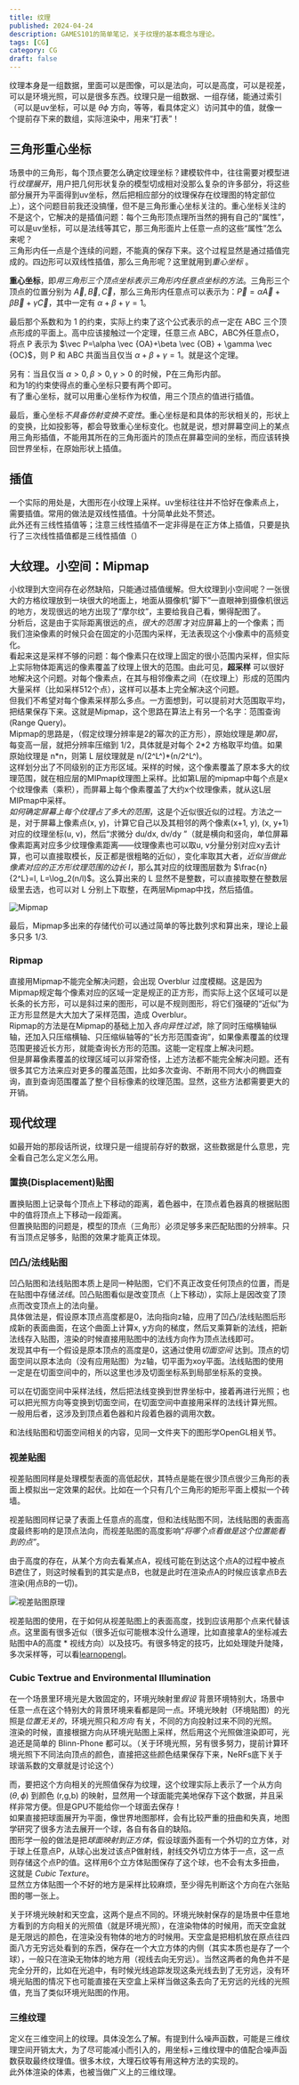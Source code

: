 ```yaml
---
title: 纹理
published: 2024-04-24
description: GAMES101的简单笔记，关于纹理的基本概念与理论。
tags: [CG]
category: CG
draft: false
---
```


纹理本身是一组数据，里面可以是图像，可以是法向，可以是高度，可以是视差，可以是环境光照，可以是很多东西。纹理只是一组数据、一组存储，能通过索引（可以是uv坐标，可以是 $\theta \phi$ 方向，等等，看具体定义）访问其中的值，就像一个提前存下来的数组，实际渲染中，用来“打表”！  
  
## 三角形重心坐标  
场景中的三角形，每个顶点要怎么确定纹理坐标？建模软件中，往往需要对模型进行*纹理展开*，用户把几何形状复杂的模型切成相对没那么复杂的许多部分，将这些部分展开为平面得到uv坐标，然后把相应部分的纹理保存在纹理图的特定部位上），这个问题目前我还没搞懂，但不是三角形重心坐标关注的。重心坐标关注的不是这个，它解决的是插值问题：每个三角形顶点理所当然的拥有自己的“属性”，可以是uv坐标，可以是法线等其它，那三角形面片上任意一点的这些“属性”怎么来呢？  
三角形内任一点是个连续的问题，不能真的保存下来。这个过程显然是通过插值完成的。四边形可以双线性插值，那么三角形呢？这里就用到*重心坐标* 。  
  
**重心坐标**，即*用三角形三个顶点坐标表示三角形内任意点坐标的方法*。三角形三个顶点的位置分别为 $\vec A, \vec B, \vec C$，那么三角形内任意点可以表示为：$\vec P=\alpha \vec A+\beta \vec B + \gamma \vec C$，其中一定有 $\alpha+\beta+\gamma=1$。  
  
最后那个系数和为 1 的约束，实际上约束了这个公式表示的点一定在 ABC 三个顶点形成的平面上。高中应该接触过一个定理，任意三点 ABC，ABC外任意点O，将点 P 表示为 $\vec P=\alpha \vec {OA}+\beta \vec {OB} + \gamma \vec {OC}$，则 P 和 ABC 共面当且仅当 $\alpha+\beta+\gamma=1$。就是这个定理。  
  
另有：当且仅当 $\alpha>0, \beta>0, \gamma>0$ 的时候，P在三角形内部。  
和为1的约束使得点的重心坐标只要有两个即可。  
有了重心坐标，就可以用重心坐标作为权值，用三个顶点的值进行插值。  
  
最后，重心坐标*不具备仿射变换不变性*。重心坐标是和具体的形状相关的，形状上的变换，比如投影等，都会导致重心坐标变化。也就是说，想对屏幕空间上的某点用三角形插值，不能用其所在的三角形面片的顶点在屏幕空间的坐标，而应该转换回世界坐标，在原始形状上插值。  
  
## 插值  
一个实际的用处是，大图形在小纹理上采样。uv坐标往往并不恰好在像素点上，需要插值。常用的做法是双线性插值。十分简单此处不赘述。  
此外还有三线性插值等；注意三线性插值不一定非得是在正方体上插值，只要是执行了三次线性插值都是三线性插值（）  
  
## 大纹理。小空间：Mipmap  
小纹理到大空间存在必然缺陷，只能通过插值缓解。但大纹理到小空间呢？一张很大的方格纹理放到一块很大的地面上，地面从摄像机“脚下”一直眼神到摄像机很远的地方，发现很远的地方出现了“摩尔纹”，主要给我自己看，懒得配图了。  
分析后，这是由于实际距离很远的点，*很大的范围* 才对应屏幕上的一个像素；而我们渲染像素的时候只会在固定的小范围内采样，无法表现这个小像素中的高频变化。  
看起来这是采样不够的问题：每个像素只在纹理上固定的很小范围内采样，但实际上实际物体距离远的像素覆盖了纹理上很大的范围。由此可见，**超采样** 可以很好地解决这个问题。对每个像素点，在其与相邻像素之间（在纹理上）形成的范围内大量采样（比如采样512个点），这样可以基本上完全解决这个问题。  
但我们不希望对每个像素采样那么多点。一方面想到，可以提前对大范围取平均，把结果保存下来。这就是Mipmap，这个思路在算法上有另一个名字：范围查询 (Range Query)。  
Mipmap的思路是，（假定纹理分辨率是2的幂次的正方形），原始纹理是*第0层*，每变高一层，就把分辨率压缩到 1/2，具体就是对每个 2\*2 方格取平均值。如果原始纹理是 n\*n，则第 L 层纹理就是 n/(2^L^)\*(n/2^L^)。  
这样划分出了不同级别的正方形区域。采样的时候，这个像素覆盖了原本多大的纹理范围，就在相应层的MIPmap纹理图上采样。比如第L层的mipmap中每个点是x个纹理像素（乘积），而屏幕上每个像素覆盖了大约x个纹理像素，就从这L层MIPmap中采样。  
*如何确定屏幕上每个纹理占了多大的范围*，这是个近似很近似的过程。方法之一是，对于屏幕上像素点(x, y)，计算它自己以及其相邻的两个像素(x+1, y), (x, y+1)对应的纹理坐标(u, v)，然后“求微分 du/dx, dv/dy ”（就是横向和竖向，单位屏幕像素距离对应多少纹理像素距离——纹理像素也可以取u, v分量分别对应xy去计算，也可以直接取模长，反正都是很粗略的近似），变化率取其大者，*近似当做此像素对应的正方形纹理范围的边长 l*，那么其对应的纹理图层数为 $\frac{n}{2^L}=l, L=\log_2(n/l)$。这么算出来的 L 显然不是整数，可以直接取整在整数层级里去选，也可以对 L 分别上下取整，在两层Mipmap中找，然后插值。  
  
![Mipmap](../_resources/15f3f092f3ba13bb3972e4f45e1ffcd0-1.png)  
  
最后，Mipmap多出来的存储代价可以通过简单的等比数列求和算出来，理论上最多只多 1/3.  
  
### Ripmap  
直接用Mipmap不能完全解决问题，会出现 Overblur 过度模糊。这是因为Mipmap规定每个像素对应的区域一定是规正的正方形，而实际上这个区域可以是长条的长方形，可以是斜过来的图形，可以是不规则图形，将它们强硬的“近似”为正方形显然是大大加大了采样范围，造成 Overblur。  
Ripmap的方法是在Mipmap的基础上加入*各向异性过滤*，除了同时压缩横轴纵轴，还加入只压缩横轴、只压缩纵轴等的“长方形范围查询”，如果像素覆盖的纹理范围更接近长方形，就能查询长方形的范围。这能一定程度上解决问题。  
但是屏幕像素覆盖的纹理区域可以非常奇怪，上述方法都不能完全解决问题。还有很多其它方法来应对更多的覆盖范围，比如多次查询、不断用不同大小的椭圆查询，直到查询范围覆盖了整个目标像素的纹理范围。显然，这些方法都需要更大的开销。  
  
## 现代纹理  
如最开始的那段话所说，纹理只是一组提前存好的数据，这些数据是什么意思，完全看自己怎么定义怎么用。  
### 置换(Displacement)贴图  
置换贴图上记录每个顶点上下移动的距离，着色器中，在顶点着色器真的根据贴图中的值将顶点上下移动一段距离。  
但置换贴图的问题是，模型的顶点（三角形）必须足够多来匹配贴图的分辨率。只有当顶点足够多，贴图的效果才能真正体现。  
  
### 凹凸/法线贴图  
凹凸贴图和法线贴图本质上是同一种贴图，它们不真正改变任何顶点的位置，而是在贴图中存储*法线*。凹凸贴图看似是改变顶点（上下移动），实际上是因改变了顶点而改变顶点上的法向量。  
具体做法是，假设原本顶点高度都是0，法向指向z轴，应用了凹凸/法线贴图后形成新的表面曲面，在这个曲面上计算x, y方向的梯度，然后叉乘算新的法线，把新法线存入贴图，渲染的时候直接用贴图中的法线方向作为顶点法线即可。  
发现其中有一个假设是原本顶点的高度是0，这通过使用*切面空间* 达到。顶点的切面空间以原本法向（没有应用贴图）为z轴，切平面为xoy平面。法线贴图的使用一定是在切面空间中的，所以这里也涉及切面坐标系到局部坐标系的变换。  
  
可以在切面空间中采样法线，然后把法线变换到世界坐标中，接着再进行光照；也可以把光照方向等变换到切面空间，在切面空间中直接用采样的法线计算光照。  一般用后者，这涉及到顶点着色器和片段着色器的调用次数。  
  
和法线贴图和切面空间相关的内容，见同一文件夹下的图形学OpenGL相关节。  
  
### 视差贴图  
视差贴图同样是处理模型表面的高低起伏，其特点是能在很少顶点很少三角形的表面上模拟出一定效果的起伏。比如在一个只有几个三角形的矩形平面上模拟一个砖墙。  
  
视差贴图同样记录了表面上任意点的高度，但和法线贴图不同，法线贴图的表面高度最终影响的是顶点法向，而视差贴图的高度影响“*将哪个点看做是这个位置能看到的点”*。  
  
由于高度的存在，从某个方向去看某点A，视线可能在到达这个点A的过程中被点B遮住了，则这时候看到的其实是点B，也就是此时在渲染点A的时候应该拿点B去渲染(用点B的一切)。  
  
![视差贴图原理](../_resources/f1c6a1295b8798495e39d3fad73b6306-1.png)  
  
视差贴图的使用，在于如何从视差贴图上的表面高度，找到应该用那个点来代替该点。这里面有很多近似（很多近似可能根本没什么道理，比如直接拿A的坐标减去贴图中A的高度 \* 视线方向）以及技巧。有很多特定的技巧，比如处理陡升陡降，多次采样等，可以看[learnopengl](learnopengl.com)。  
  
### Cubic Textrue and Environmental Illumination  
在一个场景里环境光是大致固定的，环境光映射里*假设* 背景环境特别大，场景中任意一点在这个特别大的背景环境来看都是同一点。环境光映射（环境贴图）的光照是*位置无关的*，环境光照只和*方向* 有关，不同的方向投射过来不同的光照。  
渲染的时候，直接根据方向从环境光贴图上采样，然后用这个光照做渲染即可，光追还是简单的 Blinn-Phone 都可以。（关于环境光照，另有很多努力，提前计算环境光照下不同法向顶点的颜色，直接把这些颜色结果保存下来，NeRFs底下关于球谐系数的文章就是讨论这个）  
  
而，要把这个方向相关的光照值保存为纹理，这个纹理实际上表示了一个从方向 $(\theta, \phi)$ 到颜色 (r,g,b) 的映射，显然用一个球面能完美地保存下这个数据，并且采样非常方便。但是GPU不能给你一个球面去保存！  
如果直接把球面展开为平面，像世界地图那样，会有比较严重的扭曲和失真，地图学研究了很多方法去展开一个球，各自有各自的缺陷。  
图形学一般的做法是把*球面映射到正方体*，假设球面外面有一个外切的立方体，对于球上任意点P，从球心出发过该点P做射线，射线交外切立方体于一点，这一点则存储这个点P的值。这样用6个立方体贴图保存了这个球，也不会有太多扭曲，这就是 *Cubic Texture*。  
显然立方体贴图一个不好的地方是采样比较麻烦，至少得先判断这个方向在六张贴图的哪一张上。  
  
关于环境光映射和天空盒，这两个是点不同的。环境光映射保存的是场景中任意地方看到的方向相关的光照值（就是环境光照），在渲染物体的时候用，而天空盒就是无限远的颜色，在渲染没有物体的地方的时候用。天空盒是把相机放在原点往四面八方无穷远处看到的东西，保存在一个大立方体的内侧（其实本质也是存了一个球），一般只在渲染无物体的地方用（视线去向无穷远）。当然这两者的角色并不是完全分开的，比如在光追中，有时候光线追踪发现这条光线去到了无穷远，没有环境光贴图的情况下也可能直接在天空盒上采样当做这条去向了无穷远的光线的光照值，充当了类似环境光贴图的作用。  
  
### 三维纹理  
定义在三维空间上的纹理。具体没怎么了解。有提到什么噪声函数，可能是三维纹理空间开销太大，为了尽可能减小而引入的，用坐标+三维纹理中的值配合噪声函数获取最终纹理值。很多木纹，大理石纹等有用这种方法的实现的。  
此外体渲染的体素，也被当做广义上的三维纹理。  
  
